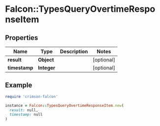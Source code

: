 # Falcon::TypesQueryOvertimeResponseItem

## Properties

| Name | Type | Description | Notes |
| ---- | ---- | ----------- | ----- |
| **result** | **Object** |  | [optional] |
| **timestamp** | **Integer** |  | [optional] |

## Example

```ruby
require 'crimson-falcon'

instance = Falcon::TypesQueryOvertimeResponseItem.new(
  result: null,
  timestamp: null
)
```

